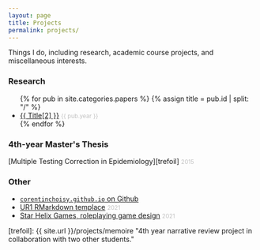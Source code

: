 ```yaml
---
layout: page
title: Projects
permalink: projects/
---
```


Things I do, including research, academic course projects, and miscellaneous interests.

### Research
<ul>
    {% for pub in site.categories.papers %}
    {% assign title = pub.id | split: "/" %}
    <li><a href="{{ pub.url }}" style="text-transform: capitalize">{{ title[2] }}</a> <small style="color: #c0c0c0">{{ pub.year }}</small></li>
    {% endfor %}
</ul>

### 4th-year Master's Thesis
[Multiple Testing Correction in Epidemiology][trefoil] <small style="color: #c0c0c0">2015</small>


### Other
<ul>
<li><a href="https://github.com/corentinchoisy/corentinchoisy.github.io"><code>corentinchoisy.github.io</code> on Github</a></li>
<li><a href="{{ site.url }}/projects/ur1down">UR1 RMarkdown templace</a> <small style="color: #c0c0c0">2021</small></li>
<li><a href="{{ site.url }}/projects/star-helix">Star Helix Games, roleplaying game design</a> <small style="color: #c0c0c0">2021</small></li>
</ul>

[trefoil]: {{ site.url }}/projects/memoire "4th year narrative review project in collaboration with two other students."
